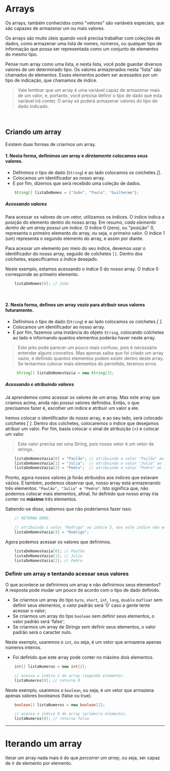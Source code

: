 # Arrays 
Os arrays, também conhecidos como "vetores" são variáveis especiais, que são capazes de armazenar um ou mais valores. 

Os arrays são muito úteis quando você precisa trabalhar com coleções de dados, como armazenar uma lista de nomes, números, ou qualquer tipo de informação que possa ser representada como um conjunto de elementos do mesmo tipo.

Pense num array como uma lista, e nesta lista, você pode guardar diversos valores de um determinado tipo. 
Os valores armazenados nesta "lista" são chamados de elementos. Esses elementos podem ser acessados por um tipo de indicação, que chamamos de índice.
> Vale lembrar que um array é uma variável capaz de armazenar mais de um valor, e, portanto, você precisa definir o tipo de dado que esta variável irá conter. O array só poderá armazenar valores do tipo de dado indicado.

</br>

## Criando um array
Existem duas formas de criarmos um array. 

#### 1. Nesta forma, definimos um array e _diretamente_ colocamos seus valores.
- Definimos o tipo de dado (`String`) e ao lado colocamos os colchetes _[]_. 
- Colocamos um identificador ao nosso array. 
- E por fim, dizemos que será recebido uma coleção de dados. 
```java
    String[] listaDeNomes = {"João", "Paulo", "Guilherme"}; 
```

##### Acessando valores 
Para acessar os valores de um vetor, utilizamos os índices. O índice indica a posição do elemento dentro do nosso array. Em resumo, _cada elemento dentro de um array possui um índice_. O índice 0 (zero), ou "posição" 0, representa o primeiro elemento do array, ou seja, o primeiro valor. O índice 1 (um) representa o segundo elemento do array, e assim por diante.

Para acessar um elemento por meio do seu índice, devemos usar o identificador do nosso array, seguido de colchetes `[]`. Dentro dos colchetes, especificamos o índice desejado.

Neste exemplo, estamos acessando o índice 0 do nosso array. O índice 0 corresponde ao primeiro elemento.
```java
    listaDeNomes[0]; // João
```

</br>

#### 2. Nesta forma, definos um array _vazio_ para atribuir seus valores futuramente. 
- Definimos o tipo de dado (`String`) e ao lado colocamos os colchetes _[ ]_. 
- Colocamos um identificador ao nosso array. 
- E por fim, fazemos uma instância do objeto `String`, colocando colchetes ao lado e informando quantos elementos poderão haver neste array. 
> Este jeito pode parecer um pouco mais confuso, pois é necessário entender alguns conceitos. Mas apenas saiba que foi criado um array vazio, e definido quantos elementos podem existir dentro deste array. Se tentarmos colocar mais elementos do permitido, teremos erros. 

```java
     String[] listaDeNomesVazia = new String[3];
```

##### Acessando e atribuindo valores
Já aprendemos como acessar os valores de um array. Mas este array que criamos acima, ainda não possui valores definidos. Então, o que precisamos fazer é, escolher um indice e atribuir um valor a ele. 

Iremos colocar o identificador do nosso array, e ao seu lado, será colocado colchetes _[ ]_. Dentro dos colchetes, colocaremos o índice que desejamos atribuir um valor. Por fim, basta colocar o sinal de atribuição (=) e colocar um valor. 
> Este valor precisa ser uma String, pois nosso vetor é um vetor de strings. 
```java
    listaDeNomesVazia[0] = "Paulão"; // atribuindo o valor "Paulão" ao indice 0. 
    listaDeNomesVazia[1] = "Julia";  // atribuindo o valor "Julia" ao indice 1.
    listaDeNomesVazia[2] = "Pedro";  // atribuindo o valor "Pedro" ao indice 2. 
```

Pronto, agora nossos valores já forão atribuidos aos indices que estavam vázios. 
E também, podemos observar que, nosso array está armazenando três elementos: `"Paulão", "Julia" e "Pedro"`.
Isto significa que, não podemos colocar mais elementos, afinal, foi definido que nosso array iria conter no __máximo__ três elementos. 

Sabendo-se disso, sabemos que não poderíamos fazer isso: 
```java
    // RETORNA ERRO. 

    // atribuindo o valor "Rodrigo" ao indice 3, mas este indice não existe. 
    listaDeNomesVazia[3] = "Rodrigo"; 
```

Agora podemos acessar os valores que definimos. 
```java
    listaDeNomesVazia[0]; // Paulão
    listaDeNomesVazia[1]; // Julia
    listaDeNomesVazia[2]; // Pedro
```


### Definir um array e tentando acessar seus valores
O que acontece se definirmos um array e não definirmos seus elementos? A resposta pode mudar um pouco de acordo com o tipo de dado definido. 
- Se criarmos um array do tipo `byte`, `short`, `int`, `long`, `double` ou`float` sem definir seus elementos, o valor padrão será '0' caso a gente tente acessar o valor;
- Se criarmos um array do tipo `boolean` sem definir seus elementos, o valor padrão será 'false';
- Se criarmos um array de Strings sem definir seus elementos, o valor padrão será o caracter nulo. 

Neste exemplo, usaremos o `int`, ou seja, é um vetor que armazena apenas números inteiros.
- Foi definido que este array pode conter no máximo dois elementos.  
```java
    int[] listaNumeros = new int[2];  

    // acessa o indice 1 do array (segundo elemento). 
    listaNumeros[0]; // retorna 0 
```

Neste exemplo, usaremos o `boolean`, ou seja, é um vetor que armazena apenas valores booleanos (false ou true).
```java
    boolean[] listaNumeros = new boolean[2];  

    // acessa o indice 0 do array (primeiro elemento). 
    listaNumeros[0]; // retorna false 
```

_______________________________________________________________

# Iterando um array
Iterar um array nada mais é do que _percorrer um array_, ou seja, ser capaz de ir de elemento por elemento. 

